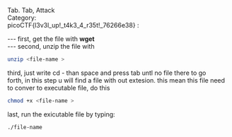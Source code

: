 Tab. Tab, Attack<br>
Category: <br>
picoCTF{l3v3l_up!_t4k3_4_r35t!_76266e38} :  <br>

--- first, get the file with **wget** <br>
--- second, unzip the file with <br>
```bash
unzip <file-name >
```
third, just write cd - than space and press tab untl no file there to go <br>
forth, in this step u will find a file with out extesion. this mean this file need to conver to executable file, do this<br>
```bash
chmod +x <file-name >
```

last, run the exicutable file by typing:

```bash
./file-name
```

<br><br><br>
